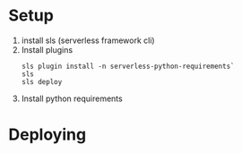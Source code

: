 # Setup
1. install sls (serverless framework cli)
2. Install plugins
    ```
    sls plugin install -n serverless-python-requirements`
    sls
    sls deploy
    ```
3. Install python requirements
    


# Deploying
